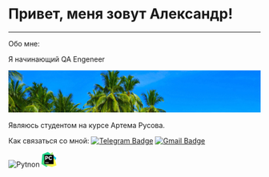 # Привет, меня зовут Александр!

---

Обо мне:

Я начинающий QA Engeneer

<p align="center">
 <img width="600" src="asserts/tropic.png"/>
</p>

Являюсь студентом на курсе Артема Русова.

Как связаться со мной: [![Telegram Badge](https://img.shields.io/badge/-@AlexM150-blue?style=flat&logo=Telegram&logoColor=white)](https://t.me/AlexM150) [![Gmail Badge](https://img.shields.io/badge/-Gmail-red?style=flat&logo=Gmail&logoColor=white)](mailto:jungleman150@gmail.com)

<p>
 <img alt="Pytnon" weight="100", height="30" src="https://www.python.org/static/community_logos/python-logo-master-v3-TM.png" />
 <img width="30" src="asserts/PyCharm_icon.png"/>
</p>

